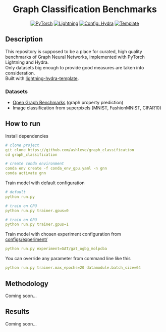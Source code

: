 <div align="center">

# Graph Classification Benchmarks
<a href="https://pytorch.org/get-started/locally/"><img alt="PyTorch" src="https://img.shields.io/badge/PyTorch-ee4c2c?logo=pytorch&logoColor=white"></a>
<a href="https://pytorchlightning.ai/"><img alt="Lightning" src="https://img.shields.io/badge/-Lightning-792ee5"></a>
<a href="https://hydra.cc/"><img alt="Config: Hydra" src="https://img.shields.io/badge/Config-Hydra-89b8cd"></a>
<a href="https://github.com/ashleve/lightning-hydra-template"><img alt="Template" src="https://img.shields.io/badge/-Lightning--Hydra--Template-017F2F?style=flat&logo=github&labelColor=gray"></a>

</div>


## Description
This repository is supposed to be a place for curated, high quality benchmarks of Graph Neural Networks, implemented with PyTorch Lightning and Hydra.<br>
Only datasets big enough to provide good measures are taken into consideration.<br>
Built with [lightning-hydra-template](https://github.com/ashleve/lightning-hydra-template).


### Datasets
- [Open Graph Benchmarks](https://ogb.stanford.edu/docs/graphprop/) (graph property prediction)
- Image classification from superpixels (MNIST, FashionMNIST, CIFAR10)


## How to run
Install dependencies
```yaml
# clone project
git clone https://github.com/ashleve/graph_classification
cd graph_classification

# create conda environment
conda env create -f conda_env_gpu.yaml -n gnn
conda activate gnn
```

Train model with default configuration
```yaml
# default
python run.py

# train on CPU
python run.py trainer.gpus=0

# train on GPU
python run.py trainer.gpus=1
```

Train model with chosen experiment configuration from [configs/experiment/](configs/experiment/)
```yaml
python run.py experiment=GAT/gat_ogbg_molpcba
```

You can override any parameter from command line like this
```yaml
python run.py trainer.max_epochs=20 datamodule.batch_size=64
```

## Methodology
Coming soon...

## Results
Coming soon...
